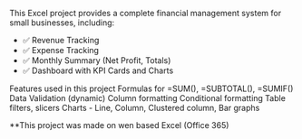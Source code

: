 This Excel project provides a complete financial management system for small businesses, including:

- ✅ Revenue Tracking
- ✅ Expense Tracking
- ✅ Monthly Summary (Net Profit, Totals)
- ✅ Dashboard with KPI Cards and Charts

Features used in this project
Formulas for =SUM(), =SUBTOTAL(), =SUMIF()
Data Validation (dynamic)
Column formatting
Conditional formatting 
Table filters, slicers
Charts - Line, Column, Clustered column, Bar graphs

**This project was made on wen based Excel (Office 365)

